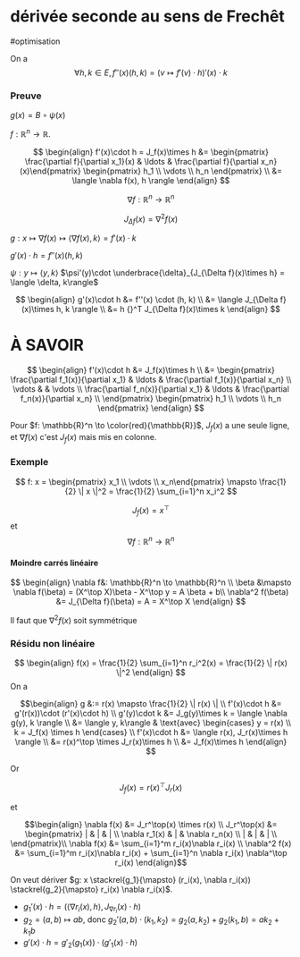 # dérivée seconde au sens de Frechêt
#optimisation 

On a
$$
\forall h, k \in E, f''(x)(h, k) = (v \mapsto f'(v)\cdot h)'(x) \cdot k
$$

### Preuve

$g(x) = B \circ \psi (x)$




$f: \mathbb{R}^n \to \mathbb{R}$. 

$$
\begin{align}
f'(x)\cdot h = J_f(x)\times h &= \begin{pmatrix} \frac{\partial f}{\partial x_1}(x) & \ldots & \frac{\partial f}{\partial x_n}(x)\end{pmatrix} \begin{pmatrix} h_1 \\ \vdots \\ h_n \end{pmatrix} \\
&= \langle \nabla f(x), h \rangle
\end{align}
$$

$$
\nabla f : \mathbb{R}^n \to \mathbb{R}^n
$$

$$J_{\Delta f}(x) = \nabla^2 f(x)$$


$g: x \mapsto \nabla f(x) \mapsto \langle \nabla f(x), k \rangle = f'(x)\cdot k$

$g'(x)\cdot h = f''(x)(h, k)$

$\psi : y \mapsto \langle y, k\rangle$
$\psi'(y)\cdot \underbrace{\delta}_{J_{\Delta f}(x)\times h} = \langle \delta, k\rangle$

$$
\begin{align}
g'(x)\cdot h &= f''(x) \cdot (h, k) \\
&= \langle J_{\Delta f}(x)\times h, k \rangle \\
&= h {}^T J_{\Delta f}(x)\times k
\end{align}
$$

# À SAVOIR

$$
\begin{align}
f'(x)\cdot h &= J_f(x)\times h \\
&= \begin{pmatrix} \frac{\partial f_1(x)}{\partial x_1} & \ldots & \frac{\partial f_1(x)}{\partial x_n} \\
\vdots & & \vdots \\ 
\frac{\partial f_n(x)}{\partial x_1} & \ldots & \frac{\partial f_n(x)}{\partial x_n} \\
\end{pmatrix} \begin{pmatrix} h_1 \\ \vdots \\ h_n \end{pmatrix}
\end{align}
$$


Pour $f: \mathbb{R}^n \to \color{red}{\mathbb{R}}$, $J_f(x)$ a une seule ligne, et $\nabla f(x)$ c'est $J_f(x)$ mais mis en colonne.


### Exemple

$$
f: x = \begin{pmatrix} x_1 \\ \vdots \\ x_n\end{pmatrix} \mapsto \frac{1}{2} \| x \|^2 = \frac{1}{2} \sum_{i=1}^n x_i^2
$$

$$J_f(x) = x^{\top}$$
et
$$
\nabla f: \mathbb{R}^n \to \mathbb{R}^n
$$

#### Moindre carrés linéaire

$$
\begin{align}
\nabla f&: \mathbb{R}^n \to \mathbb{R}^n \\
\beta &\mapsto \nabla f(\beta) = (X^\top X)\beta - X^\top y = A \beta + b\\
\nabla^2 f(\beta) &= J_{\Delta f}(\beta) = A = X^\top X
\end{align}
$$

Il faut que $\nabla^2 f(x)$ soit symmétrique

### Résidu non linéaire

$$
\begin{align}
f(x) = \frac{1}{2} \sum_{i=1}^n r_i^2(x) = \frac{1}{2} \| r(x) \|^2
\end{align}
$$
On a 

$$\begin{align}
g &:= r(x) \mapsto \frac{1}{2} \| r(x) \| \\
f'(x)\cdot h &= g'(r(x))\cdot (r'(x)\cdot h) \\
g'(y)\cdot k &= J_g(y)\times k = \langle \nabla g(y), k \rangle \\
&= \langle y, k\rangle & \text{avec} \begin{cases} y = r(x) \\ k = J_f(x) \times h \end{cases} \\
f'(x)\cdot h &= \langle r(x), J_r(x)\times h \rangle \\
&= r(x)^\top \times J_r(x)\times h \\
&= J_f(x)\times h
\end{align} 
$$

Or 

$$
J_f(x) = r(x)^\top J_r(x)
$$

et

$$\begin{align}
\nabla f(x) &= J_r^\top(x) \times r(x) \\
J_r^\top(x) &= \begin{pmatrix}
| & | & | \\
\nabla r_1(x) & | & \nabla r_n(x) \\
| & | & | \\
\end{pmatrix}\\
\nabla f(x) &= \sum_{i=1}^m r_i(x)\nabla r_i(x) \\
\nabla^2 f(x) &= \sum_{i=1}^m r_i(x)\nabla r_i(x) + \sum_{i=1}^n \nabla r_i(x) \nabla^\top r_i(x)
\end{align}$$

On veut dériver $g: x \stackrel{g_1}{\mapsto} (r_i(x),  \nabla r_i(x)) \stackrel{g_2}{\mapsto} r_i(x) \nabla r_i(x)$.

- $g_1'(x)\cdot h = \left(\left\langle \nabla r_i(x), h \right\rangle, J_{\nabla r_i}(x)\cdot h\right)$
- $g_2 = (a, b) \mapsto ab$, donc $g_2'(a, b)\cdot (k_1, k_2)  = g_2(a, k_2) + g_2(k_1, b) = a k_2 + k_1 b$
- $g'(x)\cdot h = g'_2(g_1(x))\cdot (g'_1(x)\cdot h)$

